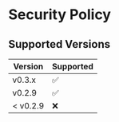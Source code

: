 # Security Policy

## Supported Versions

| Version | Supported          |
| ------- | ------------------ |
| v0.3.x   | :white_check_mark: |
| v0.2.9   | :white_check_mark:                |
| < v0.2.9   | :x: |

